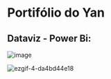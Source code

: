# Portifólio do Yan

## Dataviz - Power Bi:

![image](https://github.com/if-yan-miranda/dashboards/assets/116229324/cf67dc43-7e72-40af-afb3-48d3bded020d)

![ezgif-4-da4bd44e18](https://github.com/if-yan-miranda/dashboards/assets/116229324/dbe81aa7-31dd-461c-9a28-f512254e6e01)

